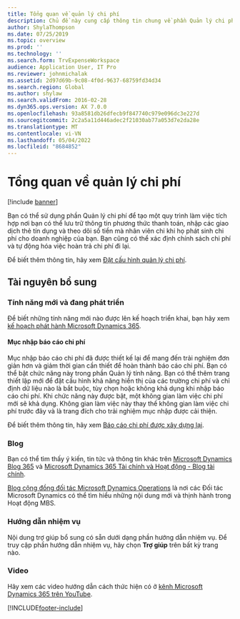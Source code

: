 ```yaml
---
title: Tổng quan về quản lý chi phí
description: Chủ đề này cung cấp thông tin chung về phần Quản lý chi phí và các liên kết đến tài nguyên bổ sung. Bạn có thể sử dụng phần Quản lý chi phí để tạo một quy trình làm việc tích hợp nơi bạn có thể lưu trữ thông tin phương thức thanh toán, nhập các giao dịch thẻ tín dụng và theo dõi số tiền mà nhân viên chi khi họ phát sinh chi phí cho doanh nghiệp của bạn.
author: ShylaThompson
ms.date: 07/25/2019
ms.topic: overview
ms.prod: ''
ms.technology: ''
ms.search.form: TrvExpenseWorkspace
audience: Application User, IT Pro
ms.reviewer: johnmichalak
ms.assetid: 2d97d69b-9c08-4f0d-9637-68759fd34d34
ms.search.region: Global
ms.author: shylaw
ms.search.validFrom: 2016-02-28
ms.dyn365.ops.version: AX 7.0.0
ms.openlocfilehash: 93a8581db26dfecb9f847740c979e096dc3e227d
ms.sourcegitcommit: 2c2a5a11d446adec2f21030ab77a053d7e2da28e
ms.translationtype: MT
ms.contentlocale: vi-VN
ms.lasthandoff: 05/04/2022
ms.locfileid: "8684852"
---
```

# <a name="expense-management-overview"></a>Tổng quan về quản lý chi phí

[!include [banner](../includes/banner.md)]

Bạn có thể sử dụng phần Quản lý chi phí để tạo một quy trình làm việc tích hợp nơi bạn có thể lưu trữ thông tin phương thức thanh toán, nhập các giao dịch thẻ tín dụng và theo dõi số tiền mà nhân viên chi khi họ phát sinh chi phí cho doanh nghiệp của bạn. Bạn cũng có thể xác định chính sách chi phí và tự động hóa việc hoàn trả chi phí đi lại.

Để biết thêm thông tin, hãy xem [Đặt cấu hình quản lý chi phí](plan-expense-management.md).

## <a name="additional-resources"></a>Tài nguyên bổ sung

### <a name="whats-new-and-in-development"></a>Tính năng mới và đang phát triển

Để biết những tính năng mới nào được lên kế hoạch triển khai, bạn hãy xem [kế hoạch phát hành Microsoft Dynamics 365](/dynamics365/release-plans/).

#### <a name="expense-report-entry"></a>Mục nhập báo cáo chi phí

Mục nhập báo cáo chi phí đã được thiết kế lại để mang đến trải nghiệm đơn giản hơn và giảm thời gian cần thiết để hoàn thành báo cáo chi phí. Bạn có thể bật chức năng này trong phần Quản lý tính năng. Bạn có thể thêm trang thiết lập mới để đặt cấu hình khả năng hiển thị của các trường chi phí và chỉ định dữ liệu nào là bắt buộc, tùy chọn hoặc không khả dụng khi nhập báo cáo chi phí. Khi chức năng này được bật, một không gian làm việc chi phí mới sẽ khả dụng. Không gian làm việc này thay thế không gian làm việc chi phí trước đây và là trang đích cho trải nghiệm mục nhập được cải thiện.

Để biết thêm thông tin, hãy xem [Báo cáo chi phí được xây dựng lại](ExpenseWorkspaceNew.md).

### <a name="blogs"></a>Blog

Bạn có thể tìm thấy ý kiến, tin tức và thông tin khác trên [Microsoft Dynamics Blog 365](https://community.dynamics.com/b/msftdynamicsblog?c=Enterprise) và [Microsoft Dynamics 365 Tài chính và Hoạt động - Blog tài chính](https://community.dynamics.com/365/financeandoperations/b/financials).

[Blog cộng đồng đối tác Microsoft Dynamics Operations](https://community.dynamics.com/partner/b/operationspartnercommunityblog) là nơi các Đối tác Microsoft Dynamics có thể tìm hiểu những nội dung mới và thịnh hành trong Hoạt động MBS.

### <a name="task-guides"></a>Hướng dẫn nhiệm vụ

Nội dung trợ giúp bổ sung có sẵn dưới dạng phần hướng dẫn nhiệm vụ. Để truy cập phần hướng dẫn nhiệm vụ, hãy chọn **Trợ giúp** trên bất kỳ trang nào.

### <a name="videos"></a>Video

Hãy xem các video hướng dẫn cách thức hiện có ở [kênh Microsoft Dynamics 365 trên YouTube](https://www.youtube.com/channel/UCJGCg4rB3QSs8y_1FquelBQ).


[!INCLUDE[footer-include](../includes/footer-banner.md)]